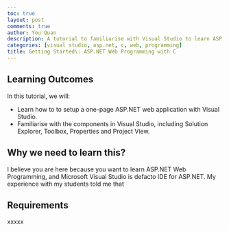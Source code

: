 ```yaml
---
toc: true
layout: post
comments: true
author: You Quan
description: A tutorial to familiarise with Visual Studio to learn ASP.NET web programming with C.
categories: [visual studio, asp.net, c, web, programming]
title: Getting Started\: ASP.NET Web Programming with C
---
```


## Learning Outcomes
In this tutorial, we will:
- Learn how to to setup a one-page ASP.NET web application with Visual Studio.
- Familiarise with the components in Visual Studio, including Solution Explorer, Toolbox, Properties and Project View.

## Why we need to learn this?
I believe you are here because you want to learn ASP.NET Web Programming, and Microsoft Visual Studio is defacto IDE for ASP.NET. My experience with my students told me that 

## Requirements
xxxxx
